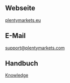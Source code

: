 ## Webseite
 
<a href="https://www.plentymarkets.eu/" target="_blank">plentymarkets.eu</a> 
 
## E-Mail
 
<a href="mailto:support@plentymarkets.com">support@plentymarkets.com</a>

## Handbuch

<a href="https://knowledge.plentymarkets.com/omni-channel/multi-channel/real-de/real-de-einrichten" target="_blank">Knowledge</a>